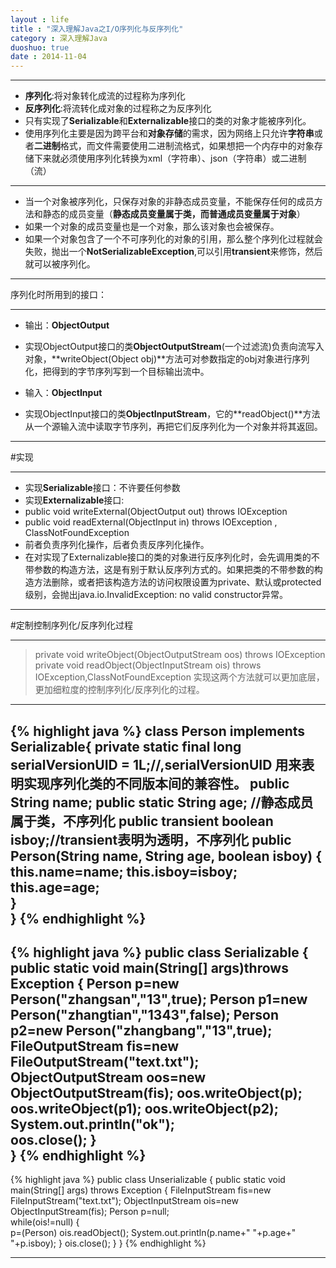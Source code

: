 ```yaml
---
layout : life
title : "深入理解Java之I/O序列化与反序列化"
category : 深入理解Java
duoshuo: true
date : 2014-11-04
---
```

------------

* **序列化**:将对象转化成流的过程称为序列化
* **反序列化**:将流转化成对象的过程称之为反序列化
* 只有实现了**Serializable**和**Externalizable**接口的类的对象才能被序列化。
* 使用序列化主要是因为跨平台和**对象存储**的需求，因为网络上只允许**字符串**或者**二进制**格式，而文件需要使用二进制流格式，如果想把一个内存中的对象存储下来就必须使用序列化转换为xml（字符串）、json（字符串）或二进制（流）

-------

* 当一个对象被序列化，只保存对象的非静态成员变量，不能保存任何的成员方法和静态的成员变量（**静态成员变量属于类，而普通成员变量属于对象**）
* 如果一个对象的成员变量也是一个对象，那么该对象也会被保存。
* 如果一个对象包含了一个不可序列化的对象的引用，那么整个序列化过程就会失败，抛出一个**NotSerializableException**,可以引用**transient**来修饰，然后就可以被序列化。

-----------

序列化时所用到的接口：

-----------

* 输出：**ObjectOutput**
 * 实现ObjectOutput接口的类**ObjectOutputStream**(一个过滤流)负责向流写入对象，**writeObject(Object obj)**方法可对参数指定的obj对象进行序列化，把得到的字节序列写到一个目标输出流中。

* 输入：**ObjectInput**
 * 实现ObjectInput接口的类**ObjectInputStream**，它的**readObject()**方法从一个源输入流中读取字节序列，再把它们反序列化为一个对象并将其返回。

-------

#实现

-------

* 实现**Serializable**接口：不许要任何参数
* 实现**Externalizable**接口:
 * public void writeExternal(ObjectOutput out) throws IOException
 * public void readExternal(ObjectInput in) throws IOException , ClassNotFoundException
 * 前者负责序列化操作，后者负责反序列化操作。
 * 在对实现了Externalizable接口的类的对象进行反序列化时，会先调用类的不带参数的构造方法，这是有别于默认反序列方式的。如果把类的不带参数的构造方法删除，或者把该构造方法的访问权限设置为private、默认或protected级别，会抛出java.io.InvalidException: no valid constructor异常。

-------

#定制控制序列化/反序列化过程

--------

> private void writeObject(ObjectOutputStream oos) throws IOException
> private void readObject(ObjectInputStream ois) throws IOException,ClassNotFoundException
实现这两个方法就可以更加底层，更加细粒度的控制序列化/反序列化的过程。
 
------------

 {% highlight java %}
class Person implements Serializable{
	private static final long serialVersionUID = 1L;//,serialVersionUID 用来表明实现序列化类的不同版本间的兼容性。
	public String name;
	public static String age; //静态成员属于类，不序列化
	public transient boolean isboy;//transient表明为透明，不序列化		public Person(String name, String age, boolean isboy)
    {
    	this.name=name;								    this.isboy=isboy;							        this.age=age;	
    }								
}
{% endhighlight %}
--------
{% highlight java %}
public class Serializable {
	public static void main(String[] args)throws Exception
	{										Person p=new Person("zhangsan","13",true);
      	    Person p1=new Person("zhangtian","1343",false);				Person p2=new Person("zhangbang","13",true);				    FileOutputStream fis=new FileOutputStream("text.txt");			ObjectOutputStream oos=new ObjectOutputStream(fis);
	    oos.writeObject(p);								oos.writeObject(p1);
	    oos.writeObject(p2);
	    System.out.println("ok");	
	    oos.close();
	}	
}
{% endhighlight %}
----------------

{% highlight java %}
public class Unserializable {
	public static void main(String[] args) throws Exception
	{
		FileInputStream fis=new FileInputStream("text.txt");
		ObjectInputStream ois=new ObjectInputStream(fis);
		Person p=null;						
		while(ois!=null)
		{	
			p=(Person) ois.readObject();
			System.out.println(p.name+"   "+p.age+"  "+p.isboy);		    }
		ois.close();
	}
}
{% endhighlight %}

----------------



